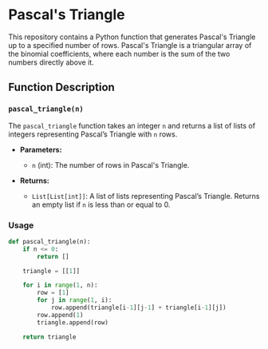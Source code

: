 # Pascal's Triangle

This repository contains a Python function that generates Pascal's Triangle up to a specified number of rows. Pascal's Triangle is a triangular array of the binomial coefficients, where each number is the sum of the two numbers directly above it.

## Function Description

### `pascal_triangle(n)`

The `pascal_triangle` function takes an integer `n` and returns a list of lists of integers representing Pascal’s Triangle with `n` rows.

- **Parameters:**
  - `n` (int): The number of rows in Pascal's Triangle.

- **Returns:**
  - `List[List[int]]`: A list of lists representing Pascal’s Triangle. Returns an empty list if `n` is less than or equal to 0.

### Usage

```python
def pascal_triangle(n):
    if n <= 0:
        return []

    triangle = [[1]]

    for i in range(1, n):
        row = [1]
        for j in range(1, i):
            row.append(triangle[i-1][j-1] + triangle[i-1][j])
        row.append(1)
        triangle.append(row)

    return triangle
